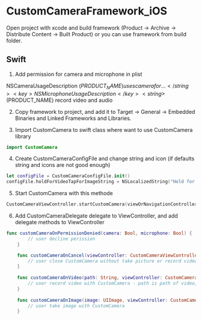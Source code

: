 # CustomCameraFramework_iOS

Open project with xcode and build framework (Product -> Archive -> Distribute Content -> Built Product) or you can use framework from build folder.

## Swift

1. Add permission for camera and microphone in plist

<key>NSCameraUsageDescription</key>
<string>$(PRODUCT_NAME) uses camera for ...</string>
<key>NSMicrophoneUsageDescription</key>
<string>$(PRODUCT_NAME) record video and audio</string>

2. Copy framework to project, and add it to Target -> General -> Embedded Binaries and Linked Frameworks and Libraries.
 
3. Import CustomCamera to swift class where want to use CustomCamera library
```swift
import CustomCamera
```
4. Create CustomCameraConfigFile and change string and icon (if defaults string and icons are not good enough)
```swift
let configFile = CustomCameraConfigFile.init() 
configFile.holdForVideoTapForImageString = NSLocalizedString("Hold for video, tap for image", comment: "")
```
5. Start CustomCamera with this methode
```swift
CustomCameraViewController.startCustomCamera(viewOrNavigationController: self, config: configFile, delegate: self)
```
6. Add CustomCameraDelegate delegate to ViewController, and add delegate methods to ViewController
```swift
func customCameraOnPermissionDenied(camera: Bool, microphone: Bool) {
        // user decline perission
    }

    func customCameraOnCancel(viewController: CustomCameraViewController) {
        // user close CustomCamera without take picture or record video
    }
    
    func customCameraOnVideo(path: String, viewController: CustomCameraViewController) {
        // user record video with CustomCamera - path is path of video, you can set this path in config file
    }
    
    func customCameraOnImage(image: UIImage, viewController: CustomCameraViewController) {
        // user take image with CustomCamera
    }
```
